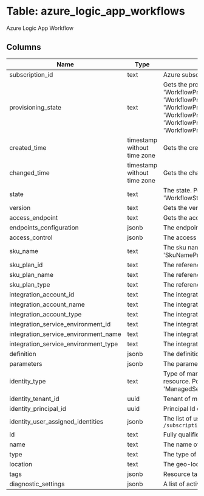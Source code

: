 
# Table: azure_logic_app_workflows
Azure Logic App Workflow
## Columns
| Name        | Type           | Description  |
| ------------- | ------------- | -----  |
|subscription_id|text|Azure subscription id|
|provisioning_state|text|Gets the provisioning state. Possible values include: 'WorkflowProvisioningStateNotSpecified', 'WorkflowProvisioningStateAccepted', 'WorkflowProvisioningStateRunning', 'WorkflowProvisioningStateReady', 'WorkflowProvisioningStateCreating', 'WorkflowProvisioningStateCreated', 'WorkflowProvisioningStateDeleting', 'WorkflowProvisioningStateDeleted', 'WorkflowProvisioningStateCanceled', 'WorkflowProvisioningStateFailed', 'WorkflowProvisioningStateSucceeded', 'WorkflowProvisioningStateMoving', 'WorkflowProvisioningStateUpdating', 'WorkflowProvisioningStateRegistering', 'WorkflowProvisioningStateRegistered', 'WorkflowProvisioningStateUnregistering', 'WorkflowProvisioningStateUnregistered', 'WorkflowProvisioningStateCompleted', 'WorkflowProvisioningStateRenewing', 'WorkflowProvisioningStatePending', 'WorkflowProvisioningStateWaiting', 'WorkflowProvisioningStateInProgress'|
|created_time|timestamp without time zone|Gets the created time.|
|changed_time|timestamp without time zone|Gets the changed time.|
|state|text|The state. Possible values include: 'WorkflowStateNotSpecified', 'WorkflowStateCompleted', 'WorkflowStateEnabled', 'WorkflowStateDisabled', 'WorkflowStateDeleted', 'WorkflowStateSuspended'|
|version|text|Gets the version.|
|access_endpoint|text|Gets the access endpoint.|
|endpoints_configuration|jsonb|The endpoints configuration.|
|access_control|jsonb|The access control configuration.|
|sku_name|text|The sku name. Possible values include: 'SkuNameNotSpecified', 'SkuNameFree', 'SkuNameShared', 'SkuNameBasic', 'SkuNameStandard', 'SkuNamePremium'|
|sku_plan_id|text|The reference to plan resource id.|
|sku_plan_name|text|The reference to plan resource name.|
|sku_plan_type|text|The reference to plan resource type.|
|integration_account_id|text|The integration account id.|
|integration_account_name|text|The integration account name.|
|integration_account_type|text|The integration account type.|
|integration_service_environment_id|text|The integration service environment id.|
|integration_service_environment_name|text|The integration service environment name.|
|integration_service_environment_type|text|The integration service environment type.|
|definition|jsonb|The definition.|
|parameters|jsonb|The parameters.|
|identity_type|text|Type of managed service identity. The type 'SystemAssigned' includes an implicitly created identity. The type 'None' will remove any identities from the resource. Possible values include: 'ManagedServiceIdentityTypeSystemAssigned', 'ManagedServiceIdentityTypeUserAssigned', 'ManagedServiceIdentityTypeNone'|
|identity_tenant_id|uuid|Tenant of managed service identity.|
|identity_principal_id|uuid|Principal Id of managed service identity.|
|identity_user_assigned_identities|jsonb|The list of user assigned identities associated with the resource. The user identity dictionary key references will be ARM resource ids in the form: `/subscriptions/{subscriptionId}/resourceGroups/{resourceGroupName}/providers/Microsoft.ManagedIdentity/userAssignedIdentities/{identityName}`|
|id|text|Fully qualified resource ID for the resource|
|name|text|The name of the resource.|
|type|text|The type of the resource.|
|location|text|The geo-location where the resource lives|
|tags|jsonb|Resource tags.|
|diagnostic_settings|jsonb|A list of active diagnostic settings for the workflow.|
